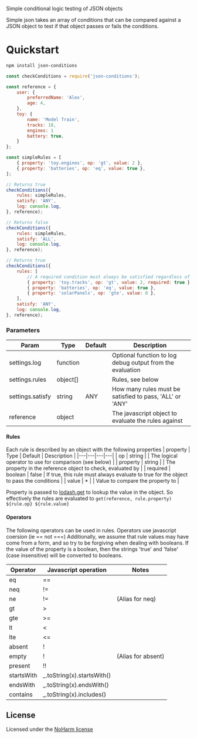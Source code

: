 Simple conditional logic testing of JSON objects

Simple json takes an array of conditions that can be compared against a JSON object to test if that object passes or fails the conditions.

# Quickstart

```sh
npm install json-conditions
```

```javascript
const checkConditions = require('json-conditions');

const reference = {
	user: {
		preferredName: 'Alex',
		age: 4,
	},
	toy: {
		name: 'Model Train',
		tracks: 18,
		engines: 1
		battery: true,
	}
};

const simpleRules = [
	{ property: 'toy.engines', op: 'gt', value: 2 },
	{ property: 'batteries', op: 'eq', value: true },
];

// Returns true
checkConditions({
	rules: simpleRules,
	satisfy: 'ANY',
	log: console.log,
}, reference);

// Returns false
checkConditions({
	rules: simpleRules,
	satisfy: 'ALL',
	log: console.log,
}, reference);

// Returns true
checkConditions({
	rules: [
		// A required condition must always be satisfied regardless of the value
		{ property: 'toy.tracks', op: 'gt', value: 2, required: true },
		{ property: 'batteries', op: 'eq', value: true },
		{ property: 'solarPanels', op: 'gte', value: 0 },
	],
	satisfy: 'ANY',
	log: console.log,
}, reference);
```

### Parameters
| Param  | Type  | Default | Description |
|---|---|---|---|
| settings.log | function | | Optional function to log debug output from the evaluation |
| settings.rules | object[] |   | Rules, see below |
| settings.satisfy | string | ANY | How many rules must be satisfied to pass, 'ALL' or 'ANY' |
| reference | object |   | The javascript object to evaluate the rules against |

#### Rules
Each rule is described by an object with the following properties
| property  | Type  | Default | Description |
|---|---|---|---|
| op | string |   | The logical operator to use for comparison (see below) |
| property | string |  | The property in the reference object to check, evaluated by |
| required | boolean | false | If true, this rule must always evaluate to true for the object to pass the conditions | 
| value | * |  | Value to compare the property to |

Property is passed to [lodash.get](https://lodash.com/docs/4.17.15#get) to lookup the value in the object.
So effectively the rules are evaluated to `get(reference, rule.property) ${rule.op} ${rule.value}`

#### Operators

The following operators can be used in rules. Operators use javascript coersion (ie == not ===)
Additionally, we assume that rule values may have come from a form, and so try to be forgiving when dealing with
booleans. If the value of the property is a boolean, then the strings 'true' and 'false' (case insensitive) will
be converted to booleans.

| Operator  | Javascript operation | Notes |
|---|---|---|
| eq | == | |
| neq | != | |
| ne | != | (Alias for neq) | 
| gt | > | |
| gte | >= | |
| lt | < | |
| lte | <= | |
| absent | ! | |
| empty | ! | (Alias for absent) |
| present | !! | |
| startsWith | _.toString(x).startsWith() |  |
| endsWith | _.toString(x).endsWith() |  |
| contains | _.toString(x).includes() |  |


## License
Licensed under the [NoHarm license](https://github.com/raisely/noharm)
